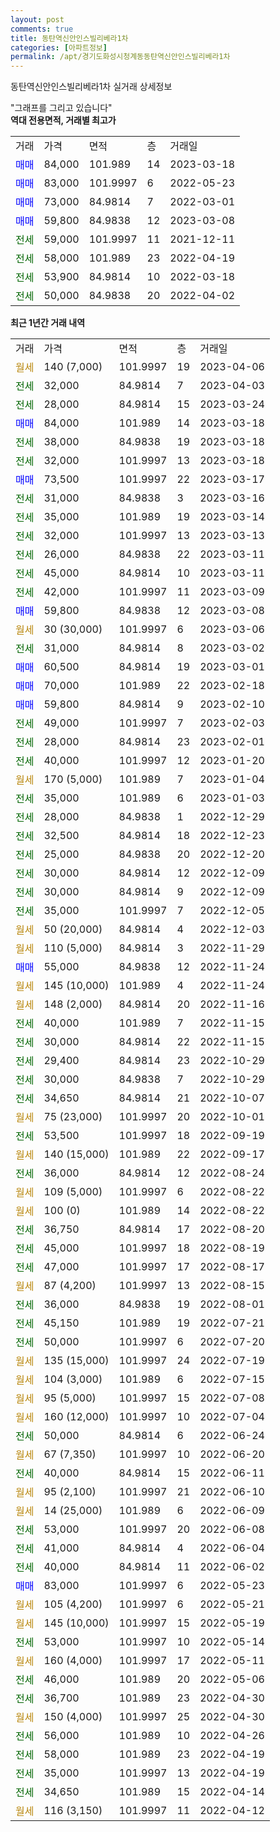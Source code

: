 ```yaml
---
layout: post
comments: true
title: 동탄역신안인스빌리베라1차
categories: [아파트정보]
permalink: /apt/경기도화성시청계동동탄역신안인스빌리베라1차
---
```


동탄역신안인스빌리베라1차 실거래 상세정보

<script type="text/javascript">
  google.charts.load('current', {'packages':['line', 'corechart']});
  google.charts.setOnLoadCallback(drawChart);

  function drawChart() {
    var data = new google.visualization.DataTable();
    data.addColumn('date', '거래일');
    data.addColumn('number', "매매");
    data.addColumn('number', "전세");
    data.addColumn('number', "전매");

    data.addRows([[new Date(Date.parse("2023-04-06")), null, null, null], [new Date(Date.parse("2023-04-03")), null, 32000, null], [new Date(Date.parse("2023-03-24")), null, 28000, null], [new Date(Date.parse("2023-03-18")), 84000, null, null], [new Date(Date.parse("2023-03-18")), null, 38000, null], [new Date(Date.parse("2023-03-18")), null, 32000, null], [new Date(Date.parse("2023-03-17")), 73500, null, null], [new Date(Date.parse("2023-03-16")), null, 31000, null], [new Date(Date.parse("2023-03-14")), null, 35000, null], [new Date(Date.parse("2023-03-13")), null, 32000, null], [new Date(Date.parse("2023-03-11")), null, 26000, null], [new Date(Date.parse("2023-03-11")), null, 45000, null], [new Date(Date.parse("2023-03-09")), null, 42000, null], [new Date(Date.parse("2023-03-08")), 59800, null, null], [new Date(Date.parse("2023-03-06")), null, null, null], [new Date(Date.parse("2023-03-02")), null, 31000, null], [new Date(Date.parse("2023-03-01")), 60500, null, null], [new Date(Date.parse("2023-02-18")), 70000, null, null], [new Date(Date.parse("2023-02-10")), 59800, null, null], [new Date(Date.parse("2023-02-03")), null, 49000, null], [new Date(Date.parse("2023-02-01")), null, 28000, null], [new Date(Date.parse("2023-01-20")), null, 40000, null], [new Date(Date.parse("2023-01-04")), null, null, null], [new Date(Date.parse("2023-01-03")), null, 35000, null], [new Date(Date.parse("2022-12-29")), null, 28000, null], [new Date(Date.parse("2022-12-23")), null, 32500, null], [new Date(Date.parse("2022-12-20")), null, 25000, null], [new Date(Date.parse("2022-12-09")), null, 30000, null], [new Date(Date.parse("2022-12-09")), null, 30000, null], [new Date(Date.parse("2022-12-05")), null, 35000, null], [new Date(Date.parse("2022-12-03")), null, null, null], [new Date(Date.parse("2022-11-29")), null, null, null], [new Date(Date.parse("2022-11-24")), 55000, null, null], [new Date(Date.parse("2022-11-24")), null, null, null], [new Date(Date.parse("2022-11-16")), null, null, null], [new Date(Date.parse("2022-11-15")), null, 40000, null], [new Date(Date.parse("2022-11-15")), null, 30000, null], [new Date(Date.parse("2022-10-29")), null, 29400, null], [new Date(Date.parse("2022-10-29")), null, 30000, null], [new Date(Date.parse("2022-10-07")), null, 34650, null], [new Date(Date.parse("2022-10-01")), null, null, null], [new Date(Date.parse("2022-09-19")), null, 53500, null], [new Date(Date.parse("2022-09-17")), null, null, null], [new Date(Date.parse("2022-08-24")), null, 36000, null], [new Date(Date.parse("2022-08-22")), null, null, null], [new Date(Date.parse("2022-08-22")), null, null, null], [new Date(Date.parse("2022-08-20")), null, 36750, null], [new Date(Date.parse("2022-08-19")), null, 45000, null], [new Date(Date.parse("2022-08-17")), null, 47000, null], [new Date(Date.parse("2022-08-15")), null, null, null], [new Date(Date.parse("2022-08-01")), null, 36000, null], [new Date(Date.parse("2022-07-21")), null, 45150, null], [new Date(Date.parse("2022-07-20")), null, 50000, null], [new Date(Date.parse("2022-07-19")), null, null, null], [new Date(Date.parse("2022-07-15")), null, null, null], [new Date(Date.parse("2022-07-08")), null, null, null], [new Date(Date.parse("2022-07-04")), null, null, null], [new Date(Date.parse("2022-06-24")), null, 50000, null], [new Date(Date.parse("2022-06-20")), null, null, null], [new Date(Date.parse("2022-06-11")), null, 40000, null], [new Date(Date.parse("2022-06-10")), null, null, null], [new Date(Date.parse("2022-06-09")), null, null, null], [new Date(Date.parse("2022-06-08")), null, 53000, null], [new Date(Date.parse("2022-06-04")), null, 41000, null], [new Date(Date.parse("2022-06-02")), null, 40000, null], [new Date(Date.parse("2022-05-23")), 83000, null, null], [new Date(Date.parse("2022-05-21")), null, null, null], [new Date(Date.parse("2022-05-19")), null, null, null], [new Date(Date.parse("2022-05-14")), null, 53000, null], [new Date(Date.parse("2022-05-11")), null, null, null], [new Date(Date.parse("2022-05-06")), null, 46000, null], [new Date(Date.parse("2022-04-30")), null, 36700, null], [new Date(Date.parse("2022-04-30")), null, null, null], [new Date(Date.parse("2022-04-26")), null, 56000, null], [new Date(Date.parse("2022-04-19")), null, 58000, null], [new Date(Date.parse("2022-04-19")), null, 35000, null], [new Date(Date.parse("2022-04-14")), null, 34650, null], [new Date(Date.parse("2022-04-12")), null, null, null]]);

    var options = {
      hAxis: {
        format: 'yyyy/MM/dd'
      },    
      lineWidth: 0,
      pointsVisible: true,    
      title: '최근 1년간 유형별 실거래가 분포',
      legend: { position: 'bottom' }
    };

    var formatter = new google.visualization.NumberFormat({pattern:'###,###'} );
    formatter.format(data, 1);
    formatter.format(data, 2);
    
    setTimeout(function() {
        var chart = new google.visualization.LineChart(document.getElementById('columnchart_material'));
        chart.draw(data, (options));
        document.getElementById('loading').style.display = 'none';
    }, 200);
  }
</script>


<div id="loading" style="z-index:20; display: block; margin-left: 0px">"그래프를 그리고 있습니다"</div>
<div id="columnchart_material" style="width: 95%; margin-left: 0px; display: block"></div>
<!-- contents start -->
<b>역대 전용면적, 거래별 최고가</b>
<table class="sortable">
    <tr>
      <td>거래</td>
      <td>가격</td>
      <td>면적</td>
      <td>층</td>
      <td>거래일</td>
    </tr>
        <tr>
          <td><a style="color: blue">매매</a></td>
          <td>84,000</td>
          <td>101.989</td>
          <td>14</td>
          <td>2023-03-18</td>
        </tr>            <tr>
          <td><a style="color: blue">매매</a></td>
          <td>83,000</td>
          <td>101.9997</td>
          <td>6</td>
          <td>2022-05-23</td>
        </tr>            <tr>
          <td><a style="color: blue">매매</a></td>
          <td>73,000</td>
          <td>84.9814</td>
          <td>7</td>
          <td>2022-03-01</td>
        </tr>            <tr>
          <td><a style="color: blue">매매</a></td>
          <td>59,800</td>
          <td>84.9838</td>
          <td>12</td>
          <td>2023-03-08</td>
        </tr>        
        <tr>
              <td><a style="color: darkgreen">전세</a></td>
              <td>59,000</td>
              <td>101.9997</td>
              <td>11</td>
              <td>2021-12-11</td>
            </tr>            <tr>
              <td><a style="color: darkgreen">전세</a></td>
              <td>58,000</td>
              <td>101.989</td>
              <td>23</td>
              <td>2022-04-19</td>
            </tr>            <tr>
              <td><a style="color: darkgreen">전세</a></td>
              <td>53,900</td>
              <td>84.9814</td>
              <td>10</td>
              <td>2022-03-18</td>
            </tr>            <tr>
              <td><a style="color: darkgreen">전세</a></td>
              <td>50,000</td>
              <td>84.9838</td>
              <td>20</td>
              <td>2022-04-02</td>
            </tr>        
    
</table>

<b>최근 1년간 거래 내역</b>

<table class="sortable">
    <tr>
      <td>거래</td>
      <td>가격</td>
      <td>면적</td>
      <td>층</td>
      <td>거래일</td>
    </tr>
    <tr>
      <td><a style="color: darkgoldenrod">월세</a></td>
      <td>140 (7,000)</td>
      <td>101.9997</td>
      <td>19</td>
      <td>2023-04-06</td>
    </tr>          <tr>
      <td><a style="color: darkgreen">전세</a></td>
      <td>32,000</td>
      <td>84.9814</td>
      <td>7</td>
      <td>2023-04-03</td>
    </tr>          <tr>
      <td><a style="color: darkgreen">전세</a></td>
      <td>28,000</td>
      <td>84.9814</td>
      <td>15</td>
      <td>2023-03-24</td>
    </tr>          <tr>
      <td><a style="color: blue">매매</a></td>
      <td>84,000</td>
      <td>101.989</td>
      <td>14</td>
      <td>2023-03-18</td>
    </tr>          <tr>
      <td><a style="color: darkgreen">전세</a></td>
      <td>38,000</td>
      <td>84.9838</td>
      <td>19</td>
      <td>2023-03-18</td>
    </tr>          <tr>
      <td><a style="color: darkgreen">전세</a></td>
      <td>32,000</td>
      <td>101.9997</td>
      <td>13</td>
      <td>2023-03-18</td>
    </tr>          <tr>
      <td><a style="color: blue">매매</a></td>
      <td>73,500</td>
      <td>101.9997</td>
      <td>22</td>
      <td>2023-03-17</td>
    </tr>          <tr>
      <td><a style="color: darkgreen">전세</a></td>
      <td>31,000</td>
      <td>84.9838</td>
      <td>3</td>
      <td>2023-03-16</td>
    </tr>          <tr>
      <td><a style="color: darkgreen">전세</a></td>
      <td>35,000</td>
      <td>101.989</td>
      <td>19</td>
      <td>2023-03-14</td>
    </tr>          <tr>
      <td><a style="color: darkgreen">전세</a></td>
      <td>32,000</td>
      <td>101.9997</td>
      <td>13</td>
      <td>2023-03-13</td>
    </tr>          <tr>
      <td><a style="color: darkgreen">전세</a></td>
      <td>26,000</td>
      <td>84.9838</td>
      <td>22</td>
      <td>2023-03-11</td>
    </tr>          <tr>
      <td><a style="color: darkgreen">전세</a></td>
      <td>45,000</td>
      <td>84.9814</td>
      <td>10</td>
      <td>2023-03-11</td>
    </tr>          <tr>
      <td><a style="color: darkgreen">전세</a></td>
      <td>42,000</td>
      <td>101.9997</td>
      <td>11</td>
      <td>2023-03-09</td>
    </tr>          <tr>
      <td><a style="color: blue">매매</a></td>
      <td>59,800</td>
      <td>84.9838</td>
      <td>12</td>
      <td>2023-03-08</td>
    </tr>          <tr>
      <td><a style="color: darkgoldenrod">월세</a></td>
      <td>30 (30,000)</td>
      <td>101.9997</td>
      <td>6</td>
      <td>2023-03-06</td>
    </tr>          <tr>
      <td><a style="color: darkgreen">전세</a></td>
      <td>31,000</td>
      <td>84.9814</td>
      <td>8</td>
      <td>2023-03-02</td>
    </tr>          <tr>
      <td><a style="color: blue">매매</a></td>
      <td>60,500</td>
      <td>84.9814</td>
      <td>19</td>
      <td>2023-03-01</td>
    </tr>          <tr>
      <td><a style="color: blue">매매</a></td>
      <td>70,000</td>
      <td>101.989</td>
      <td>22</td>
      <td>2023-02-18</td>
    </tr>          <tr>
      <td><a style="color: blue">매매</a></td>
      <td>59,800</td>
      <td>84.9814</td>
      <td>9</td>
      <td>2023-02-10</td>
    </tr>          <tr>
      <td><a style="color: darkgreen">전세</a></td>
      <td>49,000</td>
      <td>101.9997</td>
      <td>7</td>
      <td>2023-02-03</td>
    </tr>          <tr>
      <td><a style="color: darkgreen">전세</a></td>
      <td>28,000</td>
      <td>84.9814</td>
      <td>23</td>
      <td>2023-02-01</td>
    </tr>          <tr>
      <td><a style="color: darkgreen">전세</a></td>
      <td>40,000</td>
      <td>101.9997</td>
      <td>12</td>
      <td>2023-01-20</td>
    </tr>          <tr>
      <td><a style="color: darkgoldenrod">월세</a></td>
      <td>170 (5,000)</td>
      <td>101.989</td>
      <td>7</td>
      <td>2023-01-04</td>
    </tr>          <tr>
      <td><a style="color: darkgreen">전세</a></td>
      <td>35,000</td>
      <td>101.989</td>
      <td>6</td>
      <td>2023-01-03</td>
    </tr>          <tr>
      <td><a style="color: darkgreen">전세</a></td>
      <td>28,000</td>
      <td>84.9838</td>
      <td>1</td>
      <td>2022-12-29</td>
    </tr>          <tr>
      <td><a style="color: darkgreen">전세</a></td>
      <td>32,500</td>
      <td>84.9814</td>
      <td>18</td>
      <td>2022-12-23</td>
    </tr>          <tr>
      <td><a style="color: darkgreen">전세</a></td>
      <td>25,000</td>
      <td>84.9838</td>
      <td>20</td>
      <td>2022-12-20</td>
    </tr>          <tr>
      <td><a style="color: darkgreen">전세</a></td>
      <td>30,000</td>
      <td>84.9814</td>
      <td>12</td>
      <td>2022-12-09</td>
    </tr>          <tr>
      <td><a style="color: darkgreen">전세</a></td>
      <td>30,000</td>
      <td>84.9814</td>
      <td>9</td>
      <td>2022-12-09</td>
    </tr>          <tr>
      <td><a style="color: darkgreen">전세</a></td>
      <td>35,000</td>
      <td>101.9997</td>
      <td>7</td>
      <td>2022-12-05</td>
    </tr>          <tr>
      <td><a style="color: darkgoldenrod">월세</a></td>
      <td>50 (20,000)</td>
      <td>84.9814</td>
      <td>4</td>
      <td>2022-12-03</td>
    </tr>          <tr>
      <td><a style="color: darkgoldenrod">월세</a></td>
      <td>110 (5,000)</td>
      <td>84.9814</td>
      <td>3</td>
      <td>2022-11-29</td>
    </tr>          <tr>
      <td><a style="color: blue">매매</a></td>
      <td>55,000</td>
      <td>84.9838</td>
      <td>12</td>
      <td>2022-11-24</td>
    </tr>          <tr>
      <td><a style="color: darkgoldenrod">월세</a></td>
      <td>145 (10,000)</td>
      <td>101.989</td>
      <td>4</td>
      <td>2022-11-24</td>
    </tr>          <tr>
      <td><a style="color: darkgoldenrod">월세</a></td>
      <td>148 (2,000)</td>
      <td>84.9814</td>
      <td>20</td>
      <td>2022-11-16</td>
    </tr>          <tr>
      <td><a style="color: darkgreen">전세</a></td>
      <td>40,000</td>
      <td>101.989</td>
      <td>7</td>
      <td>2022-11-15</td>
    </tr>          <tr>
      <td><a style="color: darkgreen">전세</a></td>
      <td>30,000</td>
      <td>84.9814</td>
      <td>22</td>
      <td>2022-11-15</td>
    </tr>          <tr>
      <td><a style="color: darkgreen">전세</a></td>
      <td>29,400</td>
      <td>84.9814</td>
      <td>23</td>
      <td>2022-10-29</td>
    </tr>          <tr>
      <td><a style="color: darkgreen">전세</a></td>
      <td>30,000</td>
      <td>84.9838</td>
      <td>7</td>
      <td>2022-10-29</td>
    </tr>          <tr>
      <td><a style="color: darkgreen">전세</a></td>
      <td>34,650</td>
      <td>84.9814</td>
      <td>21</td>
      <td>2022-10-07</td>
    </tr>          <tr>
      <td><a style="color: darkgoldenrod">월세</a></td>
      <td>75 (23,000)</td>
      <td>101.9997</td>
      <td>20</td>
      <td>2022-10-01</td>
    </tr>          <tr>
      <td><a style="color: darkgreen">전세</a></td>
      <td>53,500</td>
      <td>101.9997</td>
      <td>18</td>
      <td>2022-09-19</td>
    </tr>          <tr>
      <td><a style="color: darkgoldenrod">월세</a></td>
      <td>140 (15,000)</td>
      <td>101.989</td>
      <td>22</td>
      <td>2022-09-17</td>
    </tr>          <tr>
      <td><a style="color: darkgreen">전세</a></td>
      <td>36,000</td>
      <td>84.9814</td>
      <td>12</td>
      <td>2022-08-24</td>
    </tr>          <tr>
      <td><a style="color: darkgoldenrod">월세</a></td>
      <td>109 (5,000)</td>
      <td>101.9997</td>
      <td>6</td>
      <td>2022-08-22</td>
    </tr>          <tr>
      <td><a style="color: darkgoldenrod">월세</a></td>
      <td>100 (0)</td>
      <td>101.989</td>
      <td>14</td>
      <td>2022-08-22</td>
    </tr>          <tr>
      <td><a style="color: darkgreen">전세</a></td>
      <td>36,750</td>
      <td>84.9814</td>
      <td>17</td>
      <td>2022-08-20</td>
    </tr>          <tr>
      <td><a style="color: darkgreen">전세</a></td>
      <td>45,000</td>
      <td>101.9997</td>
      <td>18</td>
      <td>2022-08-19</td>
    </tr>          <tr>
      <td><a style="color: darkgreen">전세</a></td>
      <td>47,000</td>
      <td>101.9997</td>
      <td>17</td>
      <td>2022-08-17</td>
    </tr>          <tr>
      <td><a style="color: darkgoldenrod">월세</a></td>
      <td>87 (4,200)</td>
      <td>101.9997</td>
      <td>13</td>
      <td>2022-08-15</td>
    </tr>          <tr>
      <td><a style="color: darkgreen">전세</a></td>
      <td>36,000</td>
      <td>84.9838</td>
      <td>19</td>
      <td>2022-08-01</td>
    </tr>          <tr>
      <td><a style="color: darkgreen">전세</a></td>
      <td>45,150</td>
      <td>101.989</td>
      <td>19</td>
      <td>2022-07-21</td>
    </tr>          <tr>
      <td><a style="color: darkgreen">전세</a></td>
      <td>50,000</td>
      <td>101.9997</td>
      <td>6</td>
      <td>2022-07-20</td>
    </tr>          <tr>
      <td><a style="color: darkgoldenrod">월세</a></td>
      <td>135 (15,000)</td>
      <td>101.9997</td>
      <td>24</td>
      <td>2022-07-19</td>
    </tr>          <tr>
      <td><a style="color: darkgoldenrod">월세</a></td>
      <td>104 (3,000)</td>
      <td>101.989</td>
      <td>6</td>
      <td>2022-07-15</td>
    </tr>          <tr>
      <td><a style="color: darkgoldenrod">월세</a></td>
      <td>95 (5,000)</td>
      <td>101.9997</td>
      <td>15</td>
      <td>2022-07-08</td>
    </tr>          <tr>
      <td><a style="color: darkgoldenrod">월세</a></td>
      <td>160 (12,000)</td>
      <td>101.9997</td>
      <td>10</td>
      <td>2022-07-04</td>
    </tr>          <tr>
      <td><a style="color: darkgreen">전세</a></td>
      <td>50,000</td>
      <td>84.9814</td>
      <td>6</td>
      <td>2022-06-24</td>
    </tr>          <tr>
      <td><a style="color: darkgoldenrod">월세</a></td>
      <td>67 (7,350)</td>
      <td>101.9997</td>
      <td>10</td>
      <td>2022-06-20</td>
    </tr>          <tr>
      <td><a style="color: darkgreen">전세</a></td>
      <td>40,000</td>
      <td>84.9814</td>
      <td>15</td>
      <td>2022-06-11</td>
    </tr>          <tr>
      <td><a style="color: darkgoldenrod">월세</a></td>
      <td>95 (2,100)</td>
      <td>101.9997</td>
      <td>21</td>
      <td>2022-06-10</td>
    </tr>          <tr>
      <td><a style="color: darkgoldenrod">월세</a></td>
      <td>14 (25,000)</td>
      <td>101.989</td>
      <td>6</td>
      <td>2022-06-09</td>
    </tr>          <tr>
      <td><a style="color: darkgreen">전세</a></td>
      <td>53,000</td>
      <td>101.9997</td>
      <td>20</td>
      <td>2022-06-08</td>
    </tr>          <tr>
      <td><a style="color: darkgreen">전세</a></td>
      <td>41,000</td>
      <td>84.9814</td>
      <td>4</td>
      <td>2022-06-04</td>
    </tr>          <tr>
      <td><a style="color: darkgreen">전세</a></td>
      <td>40,000</td>
      <td>84.9814</td>
      <td>11</td>
      <td>2022-06-02</td>
    </tr>          <tr>
      <td><a style="color: blue">매매</a></td>
      <td>83,000</td>
      <td>101.9997</td>
      <td>6</td>
      <td>2022-05-23</td>
    </tr>          <tr>
      <td><a style="color: darkgoldenrod">월세</a></td>
      <td>105 (4,200)</td>
      <td>101.9997</td>
      <td>6</td>
      <td>2022-05-21</td>
    </tr>          <tr>
      <td><a style="color: darkgoldenrod">월세</a></td>
      <td>145 (10,000)</td>
      <td>101.9997</td>
      <td>15</td>
      <td>2022-05-19</td>
    </tr>          <tr>
      <td><a style="color: darkgreen">전세</a></td>
      <td>53,000</td>
      <td>101.9997</td>
      <td>10</td>
      <td>2022-05-14</td>
    </tr>          <tr>
      <td><a style="color: darkgoldenrod">월세</a></td>
      <td>160 (4,000)</td>
      <td>101.9997</td>
      <td>17</td>
      <td>2022-05-11</td>
    </tr>          <tr>
      <td><a style="color: darkgreen">전세</a></td>
      <td>46,000</td>
      <td>101.989</td>
      <td>20</td>
      <td>2022-05-06</td>
    </tr>          <tr>
      <td><a style="color: darkgreen">전세</a></td>
      <td>36,700</td>
      <td>101.989</td>
      <td>23</td>
      <td>2022-04-30</td>
    </tr>          <tr>
      <td><a style="color: darkgoldenrod">월세</a></td>
      <td>150 (4,000)</td>
      <td>101.9997</td>
      <td>25</td>
      <td>2022-04-30</td>
    </tr>          <tr>
      <td><a style="color: darkgreen">전세</a></td>
      <td>56,000</td>
      <td>101.989</td>
      <td>10</td>
      <td>2022-04-26</td>
    </tr>          <tr>
      <td><a style="color: darkgreen">전세</a></td>
      <td>58,000</td>
      <td>101.989</td>
      <td>23</td>
      <td>2022-04-19</td>
    </tr>          <tr>
      <td><a style="color: darkgreen">전세</a></td>
      <td>35,000</td>
      <td>101.9997</td>
      <td>13</td>
      <td>2022-04-19</td>
    </tr>          <tr>
      <td><a style="color: darkgreen">전세</a></td>
      <td>34,650</td>
      <td>101.989</td>
      <td>15</td>
      <td>2022-04-14</td>
    </tr>          <tr>
      <td><a style="color: darkgoldenrod">월세</a></td>
      <td>116 (3,150)</td>
      <td>101.9997</td>
      <td>11</td>
      <td>2022-04-12</td>
    </tr>      </table>
<!-- contents end -->    

